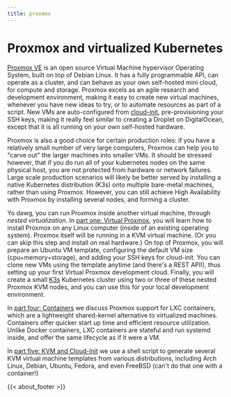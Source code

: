 ```yaml
---
title: proxmox
---
```


# Proxmox and virtualized Kubernetes

[Proxmox VE](https://www.proxmox.com/en/proxmox-ve) is an open source
Virtual Machine hypervisor Operating System, built on top of Debian
Linux. It has a fully programmable API, can operate as a cluster, and
can behave as your own self-hosted mini cloud, for compute and
storage. Proxmox excels as an agile research and development
environment, making it easy to create new virtual machines, whenever
you have new ideas to try, or to automate resources as part of a
script. New VMs are auto-configured from
[cloud-init](https://cloudinit.readthedocs.io/en/latest/),
pre-provisioning your SSH keys, making it really feel similar to
creating a Droplet on DigitalOcean, except that it is all running on
your own self-hosted hardware.

Proxmox is also a good choice for certain production roles: if you
have a relatively small number of very large computers, Proxmox can
help you to "carve out" the larger machines into smaller VMs. It
should be stressed however, that if you do run all of your kubernetes
nodes on the same physical host, you are not protected from hardware
or network failures. Large scale production scenarios will likely be
better served by installing a native Kubernetes distribution (K3s)
onto multiple bare-metal machines, rather than using Proxmox. However,
you can still achieve High Availability with Proxmox by installing
several nodes, and forming a cluster.

Yo dawg, you can run Proxmox inside another virtual machine, through
*nested virtualization*. In [part one: Virtual
Proxmox](/blog/proxmox/01-virtual-proxmox/), you will learn how to
install Proxmox on any Linux computer (inside of an existing operating
system). Proxmox itself will be running in a KVM virtual machine. (Or
you can skip this step and install on real hardware.) On top of
Proxmox, you will prepare an Ubuntu VM template, configuring the
default VM size (cpu+memory+storage), and adding your SSH keys for
cloud-init. You can clone new VMs using the template anytime (and
there's a REST API!), thus setting up your first Virtual Proxmox
development cloud. Finally, you will create a small
[K3s](https://k3s.io) Kubernetes cluster using two or three of these
nested Proxmox KVM nodes, and you can use this for your local
development environment.

In [part four: Containers](/blog/proxmox/04-containers/) we discuss
Proxmox support for LXC containers, which are a lightweight
shared-kernel alternative to virtualized machines. Containers offer
quicker start up time and efficient resource utilization. Unlike
Docker containers, LXC containers are stateful and run systemd inside,
and offer the same lifecycle as if it were a VM.

In [part five: KVM and Cloud-Init](/blog/proxmox/05-kvm-templates) we
use a shell script to generate several KVM virtual machine templates
from various distributions, including Arch Linux, Debian, Ubuntu,
Fedora, and even FreeBSD (can't do that one with a container!)

{{< about_footer >}}
